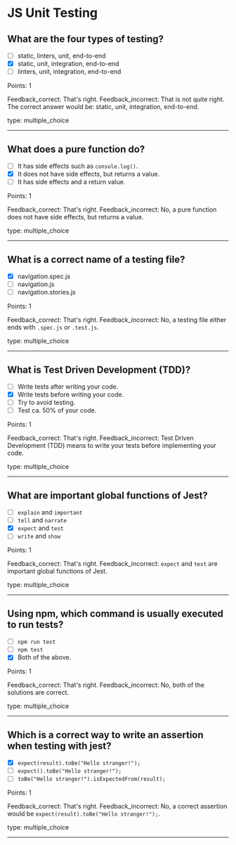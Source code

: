 # JS Unit Testing

## What are the four types of testing?

* [ ] static, linters, unit, end-to-end
* [x] static, unit, integration, end-to-end
* [ ] linters, unit, integration, end-to-end

Points: 1

Feedback_correct: That's right.
Feedback_incorrect: That is not quite right. The correct answer would be: static, unit, integration, end-to-end.

type: multiple_choice

---

## What does a pure function do?

* [ ] It has side effects such as `console.log()`.
* [x] It does not have side effects, but returns a value.
* [ ] It has side effects and a return value.

Points: 1

Feedback_correct: That's right.
Feedback_incorrect: No, a pure function does not have side effects, but returns a value.

type: multiple_choice

---

## What is a correct name of a testing file?

* [x] navigation.spec.js
* [ ] navigation.js
* [ ] navigation.stories.js

Points: 1

Feedback_correct: That's right.
Feedback_incorrect: No, a testing file either ends with `.spec.js` or `.test.js`.

type: multiple_choice

---

## What is Test Driven Development (TDD)?

* [ ] Write tests after writing your code.
* [x] Write tests before writing your code.
* [ ] Try to avoid testing.
* [ ] Test ca. 50% of your code.

Points: 1

Feedback_correct: That's right.
Feedback_incorrect: Test Driven Development (TDD) means to write your tests before implementing your code.

type: multiple_choice

---

## What are important global functions of Jest?

* [ ] `explain` and `important`
* [ ] `tell` and `narrate`
* [x] `expect` and `test`
* [ ] `write` and `show`

Points: 1

Feedback_correct: That's right.
Feedback_incorrect: `expect` and `test` are important global functions of Jest.

type: multiple_choice

---

## Using npm, which command is usually executed to run tests?

* [ ] `npm run test`
* [ ] `npm test`
* [x] Both of the above.

Points: 1

Feedback_correct: That's right.
Feedback_incorrect: No, both of the solutions are correct.

type: multiple_choice

---

## Which is a correct way to write an assertion when testing with jest?

* [x] `expect(result).toBe("Hello stranger!");`
* [ ] `expect().toBe("Hello stranger!");`
* [ ] `toBe("Hello stranger!").isExpectedFrom(result);`

Points: 1

Feedback_correct: That's right.
Feedback_incorrect: No, a correct assertion would be `expect(result).toBe("Hello stranger!");`.

type: multiple_choice

---
